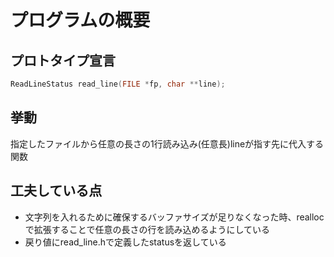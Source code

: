 # プログラムの概要
## プロトタイプ宣言
``` c
ReadLineStatus read_line(FILE *fp, char **line);
```
## 挙動
指定したファイルから任意の長さの1行読み込み(任意長)lineが指す先に代入する関数

## 工夫している点
* 文字列を入れるために確保するバッファサイズが足りなくなった時、reallocで拡張することで任意の長さの行を読み込めるようにしている
* 戻り値にread_line.hで定義したstatusを返している
